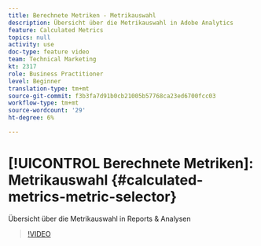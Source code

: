 ```yaml
---
title: Berechnete Metriken - Metrikauswahl
description: Übersicht über die Metrikauswahl in Adobe Analytics
feature: Calculated Metrics
topics: null
activity: use
doc-type: feature video
team: Technical Marketing
kt: 2317
role: Business Practitioner
level: Beginner
translation-type: tm+mt
source-git-commit: f3b3fa7d91b0cb21005b57768ca23ed6700fcc03
workflow-type: tm+mt
source-wordcount: '29'
ht-degree: 6%

---
```



# [!UICONTROL Berechnete Metriken]: Metrikauswahl  {#calculated-metrics-metric-selector}

Übersicht über die Metrikauswahl in Reports &amp; Analysen

>[!VIDEO](https://video.tv.adobe.com/v/25410/?quality=12)
